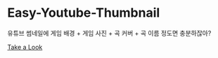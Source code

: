 # Easy-Youtube-Thumbnail
유튜브 썸네일에 게임 배경 + 게임 사진 + 곡 커버 + 곡 이름 정도면 충분하잖아?

[Take a Look](https://detegice.github.io/Easy-Youtube-Thumbnail/)
